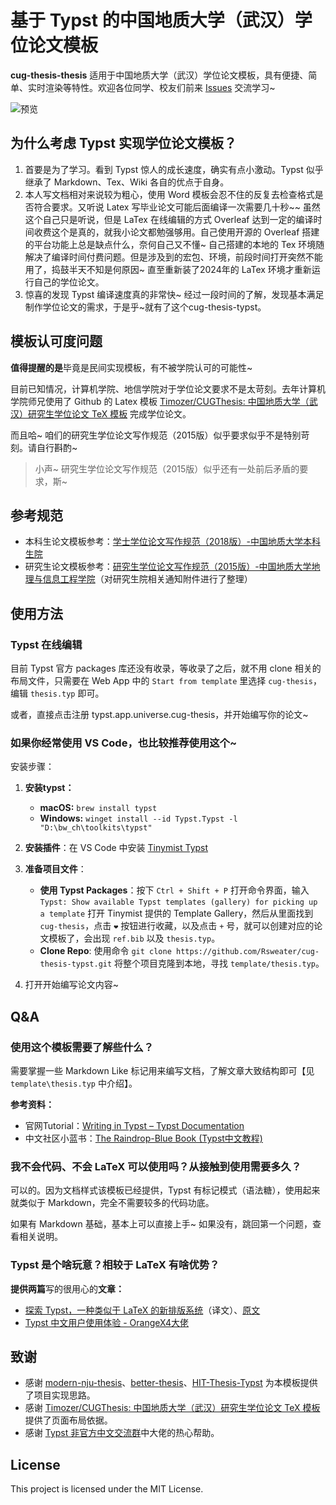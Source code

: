# 基于 Typst 的中国地质大学（武汉）学位论文模板

**cug-thesis-thesis** 适用于中国地质大学（武汉）学位论文模板，具有便捷、简单、实时渲染等特性。欢迎各位同学、校友们前来 [Issues](https://github.com/Rsweater/cug-thesis-typst/issues) 交流学习~

![预览](image/README/preview.gif)

## 为什么考虑 Typst 实现学位论文模板？

1. 首要是为了学习。看到 Typst 惊人的成长速度，确实有点小激动。Typst 似乎继承了 Markdown、Tex、Wiki 各自的优点于自身。
2. 本人写文档相对来说较为粗心，使用 Word 模板会忍不住的反复去检查格式是否符合要求。又听说 Latex 写毕业论文可能后面编译一次需要几十秒~~ 虽然这个自己只是听说，但是 LaTex 在线编辑的方式 Overleaf 达到一定的编译时间收费这个是真的，就我小论文都勉强够用。自己使用开源的 Overleaf 搭建的平台功能上总是缺点什么，奈何自己又不懂~ 自己搭建的本地的 Tex 环境随解决了编译时间付费问题。但是涉及到的宏包、环境，前段时间打开突然不能用了，捣鼓半天不知是何原因~ 直至重新装了2024年的 LaTex 环境才重新运行自己的学位论文。
3. 惊喜的发现 Typst 编译速度真的非常快~ 经过一段时间的了解，发现基本满足制作学位论文的需求，于是乎~就有了这个cug-thesis-typst。

## 模板认可度问题

**值得提醒的是**毕竟是民间实现模板，有不被学院认可的可能性~

目前已知情况，计算机学院、地信学院对于学位论文要求不是太苛刻。去年计算机学院师兄使用了 Github 的 Latex 模板 [Timozer/CUGThesis: 中国地质大学（武汉）研究生学位论文 TeX 模板](https://github.com/Timozer/CUGThesis) 完成学位论文。

而且哈~ 咱们的研究生学位论文写作规范（2015版）似乎要求似乎不是特别苛刻。请自行斟酌~

> 小声~ 研究生学位论文写作规范（2015版）似乎还有一处前后矛盾的要求，斯~

## 参考规范

- 本科生论文模板参考：[学士学位论文写作规范（2018版）-中国地质大学本科生院](https://bksy.cug.edu.cn/info/1489/1851.htm)
- 研究生论文模板参考：[研究生学位论文写作规范（2015版）-中国地质大学地理与信息工程学院](https://xgxy.cug.edu.cn/info/1073/3509.htm)（对研究生院相关通知附件进行了整理）

## 使用方法

### Typst 在线编辑

目前 Typst 官方 packages 库还没有收录，等收录了之后，就不用 clone 相关的布局文件，只需要在 Web App 中的 `Start from template` 里选择 `cug-thesis`，编辑 `thesis.typ` 即可。

或者，直接点击注册 typst.app.universe.cug-thesis，并开始编写你的论文~

### 如果你经常使用 VS Code，也比较推荐使用这个~

安装步骤：

1. **安装typst：**

   - **macOS:** `brew install typst`
   - **Windows:** `winget install --id Typst.Typst -l "D:\bw_ch\toolkits\typst"`
2. **安装插件**：在 VS Code 中安装 [Tinymist Typst](https://marketplace.visualstudio.com/items?itemName=myriad-dreamin.tinymist)
3. **准备项目文件**：

   * **使用 Typst Packages**：按下 `Ctrl + Shift + P` 打开命令界面，输入 `Typst: Show available Typst templates (gallery) for picking up a template` 打开 Tinymist 提供的 Template Gallery，然后从里面找到 `cug-thesis`，点击 `❤` 按钮进行收藏，以及点击 `+` 号，就可以创建对应的论文模板了，会出现 `ref.bib` 以及 `thesis.typ`。
   * **Clone Repo**: 使用命令 `git clone https://github.com/Rsweater/cug-thesis-typst.git` 将整个项目克隆到本地，寻找 `template/thesis.typ`。
4. 打开开始编写论文内容~

## Q&A

### 使用这个模板需要了解些什么？

需要掌握一些 Markdown Like 标记用来编写文档，了解文章大致结构即可【见 `template\thesis.typ` 中介绍】。

**参考资料：**

- 官网Tutorial：[Writing in Typst – Typst Documentation](https://typst.app/docs/tutorial/writing-in-typst/)
- 中文社区小蓝书：[The Raindrop-Blue Book (Typst中文教程)](https://typst-doc-cn.github.io/tutorial/basic/writing-markup.html)

### 我不会代码、不会 LaTeX 可以使用吗？从接触到使用需要多久？

可以的。因为文档样式该模板已经提供，Typst 有标记模式（语法糖），使用起来就类似于 Markdown，完全不需要较多的代码功底。

如果有 Markdown 基础，基本上可以直接上手~ 如果没有，跳回第一个问题，查看相关说明。

### Typst 是个啥玩意？相较于 LaTeX 有啥优势？

**提供两篇**写的很用心的**文章：**

- [探索 Typst，一种类似于 LaTeX 的新排版系统](https://mp.weixin.qq.com/s/58IYHA3pROuh4iDHB4o1Vw)（译文）、[原文](https://blog.jreyesr.com/posts/typst/)
- [Typst 中文用户使用体验 - OrangeX4大佬](https://zhuanlan.zhihu.com/p/669097092)

## 致谢

- 感谢 [modern-nju-thesis](https://github.com/nju-lug/modern-nju-thesis)、[better-thesis](https://github.com/sysu/better-thesis)、[HIT-Thesis-Typst](https://github.com/hitszosa/universal-hit-thesis) 为本模板提供了项目实现思路。
- 感谢 [Timozer/CUGThesis: 中国地质大学（武汉）研究生学位论文 TeX 模板](https://github.com/Timozer/CUGThesis) 提供了页面布局依据。
- 感谢 [Typst 非官方中文交流群](https://jq.qq.com/?_wv=1027&k=m58va1kd)中大佬的热心帮助。

## License

This project is licensed under the MIT License.
